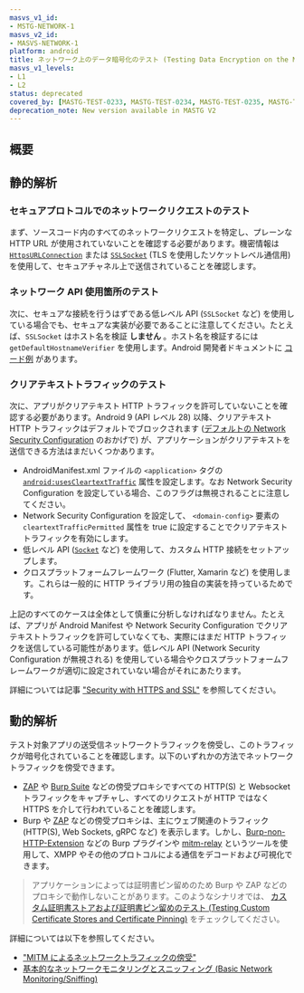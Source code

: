 ```yaml
---
masvs_v1_id:
- MSTG-NETWORK-1
masvs_v2_id:
- MASVS-NETWORK-1
platform: android
title: ネットワーク上のデータ暗号化のテスト (Testing Data Encryption on the Network)
masvs_v1_levels:
- L1
- L2
status: deprecated
covered_by: [MASTG-TEST-0233, MASTG-TEST-0234, MASTG-TEST-0235, MASTG-TEST-0236, MASTG-TEST-0237, MASTG-TEST-0238, MASTG-TEST-0239]
deprecation_note: New version available in MASTG V2
---
```


## 概要

## 静的解析

### セキュアプロトコルでのネットワークリクエストのテスト

まず、ソースコード内のすべてのネットワークリクエストを特定し、プレーンな HTTP URL が使用されていないことを確認する必要があります。機密情報は [`HttpsURLConnection`](https://developer.android.com/reference/javax/net/ssl/HttpsURLConnection.html "HttpsURLConnection") または [`SSLSocket`](https://developer.android.com/reference/javax/net/ssl/SSLSocket.html "SSLSocket") (TLS を使用したソケットレベル通信用) を使用して、セキュアチャネル上で送信されていることを確認します。

### ネットワーク API 使用箇所のテスト

次に、セキュアな接続を行うはずである低レベル API (`SSLSocket` など) を使用している場合でも、セキュアな実装が必要であることに注意してください。たとえば、`SSLSocket` はホスト名を検証 **しません** 。ホスト名を検証するには `getDefaultHostnameVerifier` を使用します。Android 開発者ドキュメントに [コード例](https://developer.android.com/training/articles/security-ssl.html#WarningsSslSocket "Warnings About Using SSLSocket Directly") があります。

### クリアテキストトラフィックのテスト

次に、アプリがクリアテキスト HTTP トラフィックを許可していないことを確認する必要があります。Android 9 (API レベル 28) 以降、クリアテキスト HTTP トラフィックはデフォルトでブロックされます ([デフォルトの Network Security Configuration](../../../Document/0x05g-Testing-Network-Communication.md#default-configurations) のおかげで) が、アプリケーションがクリアテキストを送信できる方法はまだいくつかあります。

- AndroidManifest.xml ファイルの `<application>` タグの [`android:usesCleartextTraffic`](https://developer.android.com/guide/topics/manifest/application-element#usesCleartextTraffic "Android documentation - usesCleartextTraffic flag") 属性を設定します。なお Network Security Configuration を設定している場合、このフラグは無視されることに注意してください。
- Network Security Configuration を設定して、 `<domain-config>` 要素の `cleartextTrafficPermitted` 属性を true に設定することでクリアテキストトラフィックを有効にします。
- 低レベル API ([`Socket`](https://developer.android.com/reference/java/net/Socket "Socket class") など) を使用して、カスタム HTTP 接続をセットアップします。
- クロスプラットフォームフレームワーク (Flutter, Xamarin など) を使用します。これらは一般的に HTTP ライブラリ用の独自の実装を持っているためです。

上記のすべてのケースは全体として慎重に分析しなければなりません。たとえば、アプリが Android Manifest や Network Security Configuration でクリアテキストトラフィックを許可していなくても、実際にはまだ HTTP トラフィックを送信している可能性があります。低レベル API (Network Security Configuration が無視される) を使用している場合やクロスプラットフォームフレームワークが適切に設定されていない場合がそれにあたります。

詳細については記事 ["Security with HTTPS and SSL"](https://developer.android.com/training/articles/security-ssl.html) を参照してください。

## 動的解析

テスト対象アプリの送受信ネットワークトラフィックを傍受し、このトラフィックが暗号化されていることを確認します。以下のいずれかの方法でネットワークトラフィックを傍受できます。

- [ZAP](../../../tools/network/MASTG-TOOL-0079.md) や [Burp Suite](../../../tools/network/MASTG-TOOL-0077.md) などの傍受プロキシですべての HTTP(S) と Websocket トラフィックをキャプチャし、すべてのリクエストが HTTP ではなく HTTPS を介して行われていることを確認します。
- Burp や [ZAP](../../../tools/network/MASTG-TOOL-0079.md) などの傍受プロキシは、主にウェブ関連のトラフィック (HTTP(S), Web Sockets, gRPC など) を表示します。しかし、[Burp-non-HTTP-Extension](https://github.com/summitt/Burp-Non-HTTP-Extension "Burp-non-HTTP-Extension") などの Burp プラグインや [mitm-relay](https://github.com/jrmdev/mitm_relay "mitm-relay") というツールを使用して、XMPP やその他のプロトコルによる通信をデコードおよび可視化できます。

> アプリケーションによっては証明書ピン留めのため Burp や ZAP などのプロキシで動作しないことがあります。このようなシナリオでは、 [カスタム証明書ストアおよび証明書ピン留めのテスト (Testing Custom Certificate Stores and Certificate Pinning)](MASTG-TEST-0022.md) をチェックしてください。

詳細については以下を参照してください。

- ["MITM によるネットワークトラフィックの傍受"](../../../Document/0x04f-Testing-Network-Communication.md#intercepting-network-traffic-through-mitm)
- [基本的なネットワークモニタリングとスニッフィング (Basic Network Monitoring/Sniffing)](../../../techniques/android/MASTG-TECH-0010.md)
